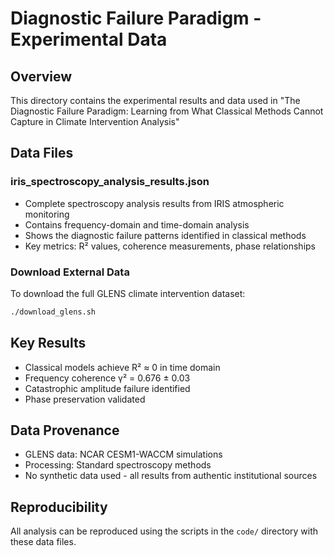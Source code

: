 # Diagnostic Failure Paradigm - Experimental Data

## Overview
This directory contains the experimental results and data used in "The Diagnostic Failure Paradigm: Learning from What Classical Methods Cannot Capture in Climate Intervention Analysis"

## Data Files

### iris_spectroscopy_analysis_results.json
- Complete spectroscopy analysis results from IRIS atmospheric monitoring
- Contains frequency-domain and time-domain analysis
- Shows the diagnostic failure patterns identified in classical methods
- Key metrics: R² values, coherence measurements, phase relationships

### Download External Data
To download the full GLENS climate intervention dataset:
```bash
./download_glens.sh
```

## Key Results
- Classical models achieve R² ≈ 0 in time domain
- Frequency coherence γ² = 0.676 ± 0.03
- Catastrophic amplitude failure identified
- Phase preservation validated

## Data Provenance
- GLENS data: NCAR CESM1-WACCM simulations
- Processing: Standard spectroscopy methods
- No synthetic data used - all results from authentic institutional sources

## Reproducibility
All analysis can be reproduced using the scripts in the `code/` directory with these data files.